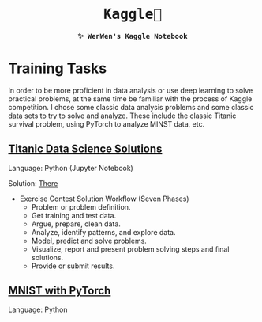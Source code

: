 <h1 align = 'center'><samp> Kaggle🥀 <samp></h1>

<h4 align="center"><samp> ✨ WenWen's Kaggle Notebook </samp></h4>

# Training Tasks

In order to be more proficient in data analysis or use deep learning to solve practical problems, at the same time be familiar with the process of Kaggle competition. I chose some classic data analysis problems and some classic data sets to try to solve and analyze. These include the classic Titanic survival problem, using PyTorch to analyze MINST data, etc.

## [Titanic Data Science Solutions](https://www.kaggle.com/code/startupsci/titanic-data-science-solutions/notebook)

Language: Python (Jupyter Notebook)

Solution: [There](Titanic)

* Exercise Contest Solution Workflow (Seven Phases)
  * Problem or problem definition.
  * Get training and test data.
  * Argue, prepare, clean data.
  * Analyze, identify patterns, and explore data.
  * Model, predict and solve problems.
  * Visualize, report and present problem solving steps and final solutions.
  * Provide or submit results.


## [MNIST with PyTorch](https://www.kaggle.com/code/josephvm/mnist-with-pytorch)
Language: Python

